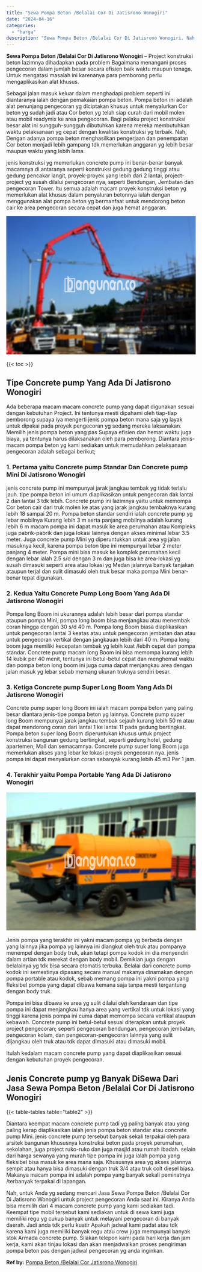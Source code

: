 ```yaml
---
title: "Sewa Pompa Beton /Belalai Cor Di Jatisrono Wonogiri"
date: "2024-04-16"
categories: 
  - "harga"
description: "Sewa Pompa Beton /Belalai Cor Di Jatisrono Wonogiri. Nah, untuk Anda yg sedang mencari Jasa Sewa Pompa Beton /Belalai Cor Di Jatisrono Wonogiri untuk project..."
---
```


**Sewa Pompa Beton /Belalai Cor Di Jatisrono Wonogiri** – Project konstruksi beton lazimnya dihadapkan pada problem Bagaimana menangani proses pengecoran dalam jumlah besar secara efisien baik waktu maupun tenaga. Untuk mengatasi masalah ini karenanya para pemborong perlu mengaplikasikan alat khusus.

Sebagai jalan masuk keluar dalam menghadapi problem seperti ini diantaranya ialah dengan pemakaian pompa beton. Pompa beton ini adalah alat penunjang pengecoran yg diciptakan khusus untuk menyalurkan Cor beton yg sudah jadi atau Cor beton yg telah siap curah dari mobil molen atau mobil readymix ke area pengecoran. Bagi pelaku project konstruksi besar alat ini sungguh-sungguh dibutuhkan karena mereka membutuhkan waktu pelaksanaan yg cepat dengan kwalitas konstruksi yg terbaik. Nah, Dengan adanya pompa beton menghasilkan pengerjaan dan penempatan Cor beton menjadi lebih gampang tdk memerlukan anggaran yg lebih besar maupun waktu yang lebih lama.

jenis konstruksi yg memerlukan concrete pump ini benar-benar banyak macamnya di antaranya seperti konstruksi gedung gedung tinggi atau gedung pencakar langit, proyek-proyek yang lebih dari 2 lantai, project-project yg susah dilalui pengecoran nya, seperti Bendungan, Jembatan dan pengecoran Tower. Itu semua adalah macam proyek konstruksi beton yg memerlukan alat khusus dalam penyaluran betonnya ialah dengan menggunakan alat pompa beton yg bermanfaat untuk mendorong beton cair ke area pengecoran secara cepat dan juga hemat anggaran.

![Sewa Pompa Beton /Belalai Cor Di Jatisrono Wonogiri](/images/sewa-concrete-pump-21.png)

{{< toc >}}

## Tipe Concrete pump Yang Ada Di Jatisrono Wonogiri

Ada beberapa macam macam concrete pump yang dapat digunakan sesuai dengan kebutuhan Project. Ini tentunya mesti dipahami oleh tiap-tiap pemborong supaya iya mengerti jenis pompa beton mana saja yg layak untuk dipakai pada proyek pengecoran yg sedang mereka laksanakan. Memilih jenis pompa beton yang pas Supaya efisien dan hemat waktu juga biaya, ya tentunya harus dilaksanakan oleh para pemborong. Diantara jenis-macam pompa beton yg kami sediakan untuk memudahkan pelaksanaan pengecoran adalah sebagai berikut;

### 1\. Pertama yaitu Concrete pump Standar Dan Concrete pump Mini Di Jatisrono Wonogiri

jenis concrete pump ini mempunyai jarak jangkau tembak yg tidak terlalu jauh. tipe pompa beton ini umum diaplikasikan untuk pengecoran dak lantai 2 dan lantai 3 tdk lebih. Concrete pump ini lazimnya yaitu untuk memompa Cor beton cair dari truk molen ke atas yang jarak jangkau tembaknya kurang lebih 18 sampai 20 m. Pompa beton standar sendiri ialah concrete pump yg lebar mobilnya Kurang lebih 3 m serta panjang mobilnya adalah kurang lebih 6 m macam pompa ini dapat masuk ke area perumahan atau Kompleks juga pabrik-pabrik dan juga lokasi lainnya dengan akses minimal lebar 3.5 meter. Juga concrete pump Mini yg diperuntukkan untuk area yg jalan masuknya kecil, karena pompa beton tipe ini mempunyai lebar 2 meter panjang 4 meter. Pompa mini bisa masuk ke komplek perumahan kecil dengan lebar ialah 2.5 s/d dengan 3 m dan juga bisa ke area-lokasi yg susah dimasuki seperti area atau lokasi yg Medan jalannya banyak tanjakan ataupun terjal dan sulit dimasuki oleh truk besar maka pompa Mini benar-benar tepat digunakan.

### 2\. Kedua Yaitu Concrete Pump Long Boom Yang Ada Di Jatisrono Wonogiri

Pompa long Boom ini ukurannya adalah lebih besar dari pompa standar ataupun pompa Mini, pompa long boom bisa menjangkau atau menembak coran hingga dengan 30 s/d 40 m. Pompa long Boom biasa diaplikasikan untuk pengecoran lantai 3 keatas atau untuk pengecoran jembatan dan atau untuk pengecoran vertikal dengan jangkauan lebih dari 40 m. Pompa long boom juga memiliki kecepatan tembak yg lebih kuat /lebih cepat dari pompa standar. Concrete pump macam long Boom ini bisa memompa kurang lebih 14 kubik per 40 menit, tentunya ini betul-betul cepat dan menghemat waktu dan pompa beton long boom ini juga cuma dapat menjangkau area dengan jalan masuk yg lebar sebab memang ukuran truknya sendiri besar.

### 3\. Ketiga Concrete pump Super Long Boom Yang Ada Di Jatisrono Wonogiri

Concrete pump super long Boom ini ialah macam pompa beton yang paling besar diantara jenis-tipe pompa beton yg lainnya. Concrete pump super long Boom mempunyai jarak jangkau tembak sejauh kurang lebih 50 m atau dapat mendorong coran dari lantai 1 ke lantai 11 pada gedung bertingkat. Pompa beton super long Boom diperuntukan khusus untuk project konstruksi bangunan gedung bertingkat, seperti gedung hotel, gedung apartemen, Mall dan semacamnya. Concrete pump super long Boom juga memerlukan akses yang lebar ke lokasi proyek pengecoran nya. jenis pompa ini dapat menyalurkan coran sebanyak kurang lebih 45 m3 Per 1 jam.

### 4\. Terakhir yaitu Pompa Portable Yang Ada Di Jatisrono Wonogiri

![Sewa Pompa Beton /Belalai Cor Di Jatisrono Wonogiri](/images/sewa-concrete-pump-07.png)

Jenis pompa yang terakhir ini yakni macam pompa yg berbeda dengan yang lainnya jika pompa yg lainnya ini diangkut oleh truk atau pompanya menempel dengan body truk, akan tetapi pompa kodok ini dia menyendiri dalam artian tdk merekat dengan body mobil. Demikian juga dengan belalainya yg tdk bisa secara otomatis terbuka. Belalai dari concrete pump kodok ini semestinya dipasang secara manual makanya dinamakan dengan pompa portable atau kodok, sebab memang pompa ini yakni pompa yang fleksibel pompa yang dapat dibawa kemana saja tanpa mesti tergantung dengan body truk.

Pompa ini bisa dibawa ke area yg sulit dilalui oleh kendaraan dan tipe pompa ini dapat menjangkau hanya area yang vertikal tdk untuk lokasi yang tinggi karena jenis pompa ini cuma dapat memompa secara vertikal ataupun kebawah. Concrete pump ini betul-betul sesuai diterapkan untuk proyek project pengecoran; seperti pengecoran bendungan, pengecoran jembatan, pengecoran kolam, dan pengecoran-pengecoran lainnya yang sulit dijangkau oleh truk atau tdk dapat dimasuki atau dimasuki mobil.

Itulah kedalam macam concrete pump yang dapat diaplikasikan sesuai dengan kebutuhan proyek pengecoran.

## Jenis Concrete pump yg Banyak DiSewa Dari Jasa Sewa Pompa Beton /Belalai Cor Di Jatisrono Wonogiri

{{< table-tables table="table2" >}}

Diantara keempat macam concrete pump tadi yg paling banyak atau yang paling kerap diaplikasikan ialah jenis pompa beton standar atau concrete pump Mini. jenis concrete pump tersebut banyak sekali terpakai oleh para arsitek bangunan khususnya konstruksi beton pada proyek perumahan, sekolahan, juga project ruko-ruko dan juga masjid atau rumah ibadah. selain dari harga sewanya yang murah tipe pompa ini juga ialah pompa yang fleksibel bisa masuk ke area mana saja. Khususnya area yg akses jalannya sempit atau hanya bisa dimasuki dengan truk 3/4 atau truk colt diesel biasa. Makanya macam pompa ini adalah pompa yang banyak sekali peminatnya /terbanyak terpakai di lapangan.

Nah, untuk Anda yg sedang mencari Jasa Sewa Pompa Beton /Belalai Cor Di Jatisrono Wonogiri untuk project pengecoran Anda saat ini. Kiranya Anda bisa memilih dari 4 macam concrete pump yang kami sediakan tadi. Keempat tipe mobil tersebut kami sediakan untuk di sewa kami juga memiliki regu yg cukup banyak untuk melayani pengecoran di banyak daerah. Jadi anda tdk perlu kuatir Apakah jadwal kami padat atau tdk karena kami juga memiliki banyak regu atau crew juga mempunyai banyak stok Armada concrete pump. Silakan telepon kami pada hari kerja dan jam kerja, kami akan tinjau lokasi dan akan menjadwalkan proses pengiriman pompa beton pas dengan jadwal pengecoran yg anda inginkan.

**Ref by:** [Pompa Beton /Belalai Cor Jatisrono Wonogiri](https://id.wikipedia.org/wiki/Pompa)
